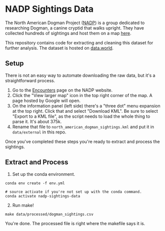 # NADP Sightings Data

The North American Dogman Project ([NADP](https://www.northamericandogmanproject.com/)) is a group dedicated to researching Dogman, a canine cryptid that walks upright.
They have collected hundreds of sightings and host them on a map [here](https://northamericandogmanproject.com/encounters).

This repository contains code for extracting and cleaning this dataset for further analysis.
The dataset is hosted on [data.world](https://data.world/timothyrenner/dogman-sightings).

## Setup

There is not an easy way to automate downloading the raw data, but it's a straightforward process.

1. Go to the [Encounters](https://northamericandogmanproject.com/encounters) page on the NADP website.
2. Click the "View larger map" icon in the top right corner of the map. A page hosted by Google will open.
3. On the information panel (left side) there's a "three dot" menu expansion at the top right. Click that and select "Download KML". Be sure to select "Export to a KML file", as the script needs to load the whole thing to parse it. It's about 375k.
4. Rename that file to `north_american_dogman_sightings.kml` and put it in `data/external` in this repo.

Once you've completed these steps you're ready to extract and process the sightings.

## Extract and Process

1. Set up the conda environment.

```
conda env create -f env.yml

# source activate if you're not set up with the conda command.
conda activate nadp-sightings-data
```

2. Run make!

```
make data/processed/dogman_sightings.csv
```

You're done.
The processed file is right where the makefile says it is.
